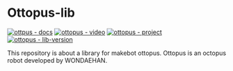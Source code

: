# Ottopus-lib
[![ottpus - docs](https://img.shields.io/badge/ottopus-docs-blue)](https://docs.makebot.kro.kr/ottopus)
[![ottopus - video](https://img.shields.io/badge/ottopus-video-brightgreen)](https://youtu.be/qPRbOdSb7tU)
[![ottopus - project](https://img.shields.io/badge/ottopus-project-green)](http://ottopus.makebot.kro.kr)
[![ottopus - lib-version](https://img.shields.io/badge/version-1.0.0-lightgrey)]()

This repository is about a library for makebot ottopus.
Ottopus is an octopus robot developed by WONDAEHAN.
